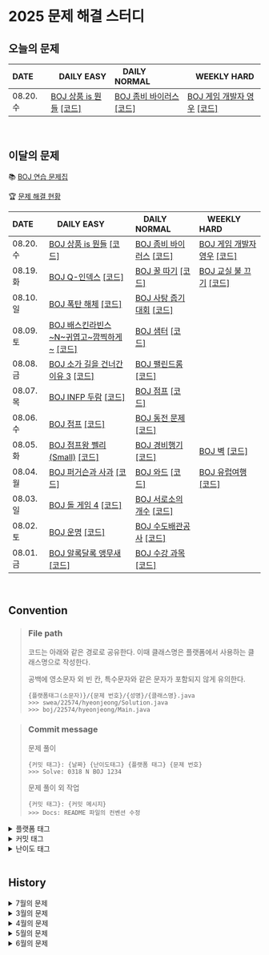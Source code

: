 <!--
|  |  |  |  |

[BOJ ](https://www.acmicpc.net/problem/) [[코드]](https://github.com/Problem-solve-study/code-store/tree/main/boj/)

| 07..  |  |  |  |
-->

# 2025 문제 해결 스터디

## 오늘의 문제

| DATE      | <img src="https://d2gd6pc034wcta.cloudfront.net/tier/6-a.svg" width="12px" /> DAILY EASY | <img src="https://d2gd6pc034wcta.cloudfront.net/tier/11-a.svg" width="12px" /> DAILY NORMAL | <img src="https://d2gd6pc034wcta.cloudfront.net/tier/16-a.svg" width="12px" /> WEEKLY HARD |
| :-------- | :---------------------------------------------------------------------------------------------------------------------------------------------- | :----------------------------------------------------------------------------------------------------------------------------------------- | :--------------------------------------------------------------------------------------------------------------------------------------------------- |
| 08.20. 수 | [BOJ 상품 is 뭔들](https://www.acmicpc.net/problem/12779) [[코드]](https://github.com/Problem-solve-study/code-store/tree/main/boj/12779) | [BOJ 좀비 바이러스](https://www.acmicpc.net/problem/24513) [[코드]](https://github.com/Problem-solve-study/code-store/tree/main/boj/24513) | [BOJ 게임 개발자 영우](https://www.acmicpc.net/problem/20211) [[코드]](https://github.com/Problem-solve-study/code-store/tree/main/boj/20211) |

<br>

## 이달의 문제

📚 [BOJ 연습 문제집](https://www.acmicpc.net/group/practice/22838)

🏆 [문제 해결 현황](https://github.com/Problem-solve-study)

| DATE      | <img src="https://d2gd6pc034wcta.cloudfront.net/tier/6-a.svg" width="12px" /> DAILY EASY | <img src="https://d2gd6pc034wcta.cloudfront.net/tier/11-a.svg" width="12px" /> DAILY NORMAL | <img src="https://d2gd6pc034wcta.cloudfront.net/tier/16-a.svg" width="12px" /> WEEKLY HARD |
| :-------- | :------------------------------------------------------------------------------------------------------------------------------------------------ | :------------------------------------------------------------------------------------------------------------------------------------------------- | :--------------------------------------------------------------------------------------------------------------------------------------------------- |
| 08.20. 수 | [BOJ 상품 is 뭔들](https://www.acmicpc.net/problem/12779) [[코드]](https://github.com/Problem-solve-study/code-store/tree/main/boj/12779) | [BOJ 좀비 바이러스](https://www.acmicpc.net/problem/24513) [[코드]](https://github.com/Problem-solve-study/code-store/tree/main/boj/24513) | [BOJ 게임 개발자 영우](https://www.acmicpc.net/problem/20211) [[코드]](https://github.com/Problem-solve-study/code-store/tree/main/boj/20211) |
| 08.19. 화 | [BOJ Q-인덱스](https://www.acmicpc.net/problem/13333) [[코드]](https://github.com/Problem-solve-study/code-store/tree/main/boj/13333) | [BOJ 꿀 따기](https://www.acmicpc.net/problem/21758) [[코드]](https://github.com/Problem-solve-study/code-store/tree/main/boj/21758) | [BOJ 교실 불 끄기](https://www.acmicpc.net/problem/28241) [[코드]](https://github.com/Problem-solve-study/code-store/tree/main/boj/28241) |
| 08.10. 일 | [BOJ 폭탄 해체](https://www.acmicpc.net/problem/9242) [[코드]](https://github.com/Problem-solve-study/code-store/tree/main/boj/9242) | [BOJ 사탕 줍기 대회](https://www.acmicpc.net/problem/5721) [[코드]](https://github.com/Problem-solve-study/code-store/tree/main/boj/5721) |  |
| 08.09. 토 | [BOJ 배스킨라빈스~N~귀엽고~깜찍하게~](https://www.acmicpc.net/problem/25179) [[코드]](https://github.com/Problem-solve-study/code-store/tree/main/boj/25179) | [BOJ 샘터](https://www.acmicpc.net/problem/18513) [[코드]](https://github.com/Problem-solve-study/code-store/tree/main/boj/18513) |  |
| 08.08. 금 | [BOJ 소가 길을 건너간 이유 3](https://www.acmicpc.net/problem/14469) [[코드]](https://github.com/Problem-solve-study/code-store/tree/main/boj/14469) | [BOJ 팰린드롬](https://www.acmicpc.net/problem/2079) [[코드]](https://github.com/Problem-solve-study/code-store/tree/main/boj/2079) |  |
| 08.07. 목 | [BOJ INFP 두람](https://www.acmicpc.net/problem/25186) [[코드]](https://github.com/Problem-solve-study/code-store/tree/main/boj/25186) | [BOJ 점프](https://www.acmicpc.net/problem/2253) [[코드]](https://github.com/Problem-solve-study/code-store/tree/main/boj/2253) | |
| 08.06. 수 | [BOJ 점프](https://www.acmicpc.net/problem/20301) [[코드]](https://github.com/Problem-solve-study/code-store/tree/main/boj/20301) | [BOJ 동전 문제](https://www.acmicpc.net/problem/1398) [[코드]](https://github.com/Problem-solve-study/code-store/tree/main/boj/1398) |  |
| 08.05. 화 | [BOJ 점프왕 쩰리 (Small)](https://www.acmicpc.net/problem/16173) [[코드]](https://github.com/Problem-solve-study/code-store/tree/main/boj/16173) | [BOJ 경비행기](https://www.acmicpc.net/problem/2585) [[코드]](https://github.com/Problem-solve-study/code-store/tree/main/boj/2585) | [BOJ 벽](https://www.acmicpc.net/problem/10070) [[코드]](https://github.com/Problem-solve-study/code-store/tree/main/boj/10070) |
| 08.04. 월 | [BOJ 퍼거슨과 사과](https://www.acmicpc.net/problem/2942) [[코드]](https://github.com/Problem-solve-study/code-store/tree/main/boj/2942) | [BOJ 와드](https://www.acmicpc.net/problem/23747) [[코드]](https://github.com/Problem-solve-study/code-store/tree/main/boj/23747) | [BOJ 유럽여행](https://www.acmicpc.net/problem/1185) [[코드]](https://github.com/Problem-solve-study/code-store/tree/main/boj/1185) |
| 08.03. 일 | [BOJ 돌 게임 4](https://www.acmicpc.net/problem/9658) [[코드]](https://github.com/Problem-solve-study/code-store/tree/main/boj/9658) | [BOJ 서로소의 개수](https://www.acmicpc.net/problem/1750) [[코드]](https://github.com/Problem-solve-study/code-store/tree/main/boj/1750) | |
| 08.02. 토 | [BOJ 운명](https://www.acmicpc.net/problem/28282) [[코드]](https://github.com/Problem-solve-study/code-store/tree/main/boj/28282) | [BOJ 수도배관공사](https://www.acmicpc.net/problem/2073) [[코드]](https://github.com/Problem-solve-study/code-store/tree/main/boj/2073) | |
| 08.01. 금 | [BOJ 알록달록 앵무새](https://www.acmicpc.net/problem/28445) [[코드]](https://github.com/Problem-solve-study/code-store/tree/main/boj/28445) | [BOJ 수강 과목](https://www.acmicpc.net/problem/17845) [[코드]](https://github.com/Problem-solve-study/code-store/tree/main/boj/17845) |  |

<br>

## Convention

> ### File path
>
> 코드는 아래와 같은 경로로 공유한다. 이때 클래스명은 플랫폼에서 사용하는 클래스명으로 작성한다.
>
> 공백에 영소문자 외 빈 칸, 특수문자와 같은 문자가 포함되지 않게 유의한다.
>
> ```
> {플랫폼태그(소문자)}/{문제 번호}/{성명}/{클래스명}.java
> >>> swea/22574/hyeonjeong/Solution.java
> >>> boj/22574/hyeonjeong/Main.java
> ```

> ### Commit message
>
> 문제 풀이
>
> ```
> {커밋 태그}: {날짜} {난이도태그} {플랫폼 태그} {문제 번호}
> >>> Solve: 0318 N BOJ 1234
> ```
>
> 문제 풀이 외 작업
>
> ```
> {커밋 태그}: {커밋 메시지}
> >>> Docs: README 파일의 컨벤션 수정
> ```

<details>
<summary>플랫폼 태그</summary>
<br>
  
| 플랫폼            | 태그 |
| :---------------- | :--- |
| 백준              | BOJ  |
| 프로그래머스      | PGS  |
| SW Expert Academy | SWEA |
</details>
<details>
<summary>커밋 태그</summary>
<br>

| 태그     | 설명                                      |
| :------- | :---------------------------------------- |
| Solve    | 문제 해결                                 |
| Try      | 문제 풀이 시도 (문제 해결 실패 사유 작성) |
| Refactor | 문제 해결 후 최적화, 코드 개선 등         |
| Rename   | 파일명, 폴더명 수정 혹은 폴더 이동        |
| Comment  | 코드 변경이 없는 주석 추가, 오타 수정 등  |
| Docs     | README와 같은 문서 수정                   |

</details>

<details>
<summary>난이도 태그</summary>
<br>

| 태그     | 설명                                      |
| :------- | :---------------------------------------- |
| E | Daily easy |
| N | Daily normal |
| H | weekly hard |

</details>

<br>

## History

<details>
  <summary>7월의 문제</summary>
  
  | DATE      | <img src="https://d2gd6pc034wcta.cloudfront.net/tier/6-a.svg" width="12px" /> DAILY EASY | <img src="https://d2gd6pc034wcta.cloudfront.net/tier/11-a.svg" width="12px" /> DAILY NORMAL | <img src="https://d2gd6pc034wcta.cloudfront.net/tier/16-a.svg" width="12px" /> WEEKLY HARD |
| :-------- | :------------------------------------------------------------------------------------------------------------------------------------------------ | :------------------------------------------------------------------------------------------------------------------------------------------------- | :--------------------------------------------------------------------------------------------------------------------------------------------------- |
| 07.31. 목 | [BOJ 앉았다](https://www.acmicpc.net/problem/14717) [[코드]](https://github.com/Problem-solve-study/code-store/tree/main/boj/14717) | [BOJ 서로 다른 자연수의 합](Https://www.acmicpc.net/problem/9764) [[코드]](https://github.com/Problem-solve-study/code-store/tree/main/boj/9764) |
| 07.30. 수 | [BOJ 장기자랑](https://www.acmicpc.net/problem/27277) [[코드]](https://github.com/Problem-solve-study/code-store/tree/main/boj/27277) | [BOJ 행렬만들기](Https://www.acmicpc.net/problem/1960) [[코드]](https://github.com/Problem-solve-study/code-store/tree/main/boj/1960) | |
| 07.29. 화 | [BOJ 나무 자르기](https://www.acmicpc.net/problem/14247) [[코드]](https://github.com/Problem-solve-study/code-store/tree/main/boj/14247) | [BOJ 늑대 사냥꾼](Https://www.acmicpc.net/problem/2917) [[코드]](https://github.com/Problem-solve-study/code-store/tree/main/boj/2917) | [BOJ 크로스와 크로스](https://www.acmicpc.net/problem/3596) [[코드]](https://github.com/Problem-solve-study/code-store/tree/main/boj/3596) |
| 07.28. 월 | [BOJ 자릿수](https://www.acmicpc.net/problem/28293) [[코드]](https://github.com/Problem-solve-study/code-store/tree/main/boj/28293) | [BOJ XCorr](Https://www.acmicpc.net/problem/15976) [[코드]](https://github.com/Problem-solve-study/code-store/tree/main/boj/15976) | [BOJ 열혈강호 6](https://www.acmicpc.net/problem/11409) [[코드]](https://github.com/Problem-solve-study/code-store/tree/main/boj/11409) |
| 07.27. 일 | [BOJ 무한 문자열](https://www.acmicpc.net/problem/12871) [[코드]](https://github.com/Problem-solve-study/code-store/tree/main/boj/12871) | [BOJ 직각다각형](Https://www.acmicpc.net/problem/17611) [[코드]](https://github.com/Problem-solve-study/code-store/tree/main/boj/17611) |  |
| 07.26. 토 | [BOJ 계산 로봇](https://www.acmicpc.net/problem/22342) [[코드]](https://github.com/Problem-solve-study/code-store/tree/main/boj/22342) | [BOJ 현수막 걸기](Https://www.acmicpc.net/problem/30459) [[코드]](https://github.com/Problem-solve-study/code-store/tree/main/boj/30459) |  |
| 07.25. 금 | [BOJ 소수의 자격](https://www.acmicpc.net/problem/6219) [[코드]](https://github.com/Problem-solve-study/code-store/tree/main/boj/6219) | [BOJ 강의실 2](Https://www.acmicpc.net/problem/1379) [[코드]](https://github.com/Problem-solve-study/code-store/tree/main/boj/1379) |  |
| 07.24. 목 | [BOJ 해커톤](https://www.acmicpc.net/problem/16200) [[코드]](https://github.com/Problem-solve-study/code-store/tree/main/boj/16200) | [BOJ 악덕 영주 혜유](Https://www.acmicpc.net/problem/20010) [[코드]](https://github.com/Problem-solve-study/code-store/tree/main/boj/20010) | |
| 07.23. 수 | [BOJ 가장 큰 감소 부분 수열](https://www.acmicpc.net/problem/17216) [[코드]](https://github.com/Problem-solve-study/code-store/tree/main/boj/17216) | [BOJ 균형](Https://www.acmicpc.net/problem/22968) [[코드]](https://github.com/Problem-solve-study/code-store/tree/main/boj/22968) |  |
| 07.22. 화 | [BOJ 자원 캐기](https://www.acmicpc.net/problem/14430) [[코드]](https://github.com/Problem-solve-study/code-store/tree/main/boj/14430) | [BOJ 플레이리스트](Https://www.acmicpc.net/problem/12872) [[코드]](https://github.com/Problem-solve-study/code-store/tree/main/boj/12872) | [BOJ 컨닝 2](https://www.acmicpc.net/problem/11014) [[코드]](https://github.com/Problem-solve-study/code-store/tree/main/boj/11014) |
| 07.21. 월 | [BOJ 짐 챙기는 숌](Https://www.acmicpc.net/problem/1817) [[코드]](https://github.com/Problem-solve-study/code-store/tree/main/boj/1817) | [BOJ 단어 만들기](https://www.acmicpc.net/problem/1148) [[코드]](https://github.com/Problem-solve-study/code-store/tree/main/boj/1148) | [BOJ 제독](https://www.acmicpc.net/problem/3640) [[코드]](https://github.com/Problem-solve-study/code-store/tree/main/boj/3640) |
| 07.18. 금 | [BOJ 짐 챙기는 숌](Https://www.acmicpc.net/problem/12873) [[코드]](https://github.com/Problem-solve-study/code-store/tree/main/boj/12873) | [BOJ 텔레포트 3](https://www.acmicpc.net/problem/12908) [[코드]](https://github.com/Problem-solve-study/code-store/tree/main/boj/12908) | |
| 07.17. 목 | [BOJ 슈퍼 소수](Https://www.acmicpc.net/problem/31216) [[코드]](https://github.com/Problem-solve-study/code-store/tree/main/boj/31216) | [BOJ 전기 요금](https://www.acmicpc.net/problem/5710) [[코드]](https://github.com/Problem-solve-study/code-store/tree/main/boj/5710) |  |
| 07.16. 수 | [BOJ 방탈출](Https://www.acmicpc.net/problem/15729) [[코드]](https://github.com/Problem-solve-study/code-store/tree/main/boj/15729) | [BOJ 작업](https://www.acmicpc.net/problem/2056) [[코드]](https://github.com/Problem-solve-study/code-store/tree/main/boj/2056) | [BOJ 자물쇠](https://www.acmicpc.net/problem/1514) [[코드]](https://github.com/Problem-solve-study/code-store/tree/main/boj/1514) |
| 07.15. 화 | [BOJ 식당 메뉴](Https://www.acmicpc.net/problem/26043) [[코드]](https://github.com/Problem-solve-study/code-store/tree/main/boj/26043) | [BOJ 방탈출](https://www.acmicpc.net/problem/23743) [[코드]](https://github.com/Problem-solve-study/code-store/tree/main/boj/23743) | |
| 07.14. 월 | [BOJ Three Dots](https://www.acmicpc.net/problem/13423) [[코드]](https://github.com/Problem-solve-study/code-store/tree/main/boj/13423) | [BOJ 운동](https://www.acmicpc.net/problem/1956) [[코드]](https://github.com/Problem-solve-study/code-store/tree/main/boj/1956) | [BOJ 구간 합 최대? 2](https://www.acmicpc.net/problem/15561) [[코드]](https://github.com/Problem-solve-study/code-store/tree/main/boj/15561) |
| 07.13. 일 | [BOJ 리그 오브 레전설 (Small)](https://www.acmicpc.net/problem/17271) [[코드]](https://github.com/Problem-solve-study/code-store/tree/main/boj/17271) | [BOJ 두 단계 최단 경로 1](https://www.acmicpc.net/problem/23793) [[코드]](https://github.com/Problem-solve-study/code-store/tree/main/boj/23793) |  |
| 07.12. 토 | [BOJ 키보드 이벤트](https://www.acmicpc.net/problem/17254) [[코드]](https://github.com/Problem-solve-study/code-store/tree/main/boj/17254) | [BOJ 트리](https://www.acmicpc.net/problem/4256) [[코드]](https://github.com/Problem-solve-study/code-store/tree/main/boj/4256) |  |
| 07.11. 금 | [BOJ 텔레포트 정거장](https://www.acmicpc.net/problem/18232) [[코드]](https://github.com/Problem-solve-study/code-store/tree/main/boj/18232) | [BOJ 경로 찾기](https://www.acmicpc.net/problem/2479) [[코드]](https://github.com/Problem-solve-study/code-store/tree/main/boj/2479) | |
| 07.10. 목 | [BOJ queuestack](https://www.acmicpc.net/problem/24511) [[코드]](https://github.com/Problem-solve-study/code-store/tree/main/boj/24511) | [BOJ 이진수 찾기](https://www.acmicpc.net/problem/2248) [[코드]](https://github.com/Problem-solve-study/code-store/tree/main/boj/2248) | |
| 07.09. 수 | [BOJ 초콜릿 식사](https://www.acmicpc.net/problem/2885) [[코드]](https://github.com/Problem-solve-study/code-store/tree/main/boj/2885) | [BOJ 유닛 이동시키기](https://www.acmicpc.net/problem/2194) [[코드]](https://github.com/Problem-solve-study/code-store/tree/main/boj/2194) | [BOJ 등불 날리기](https://www.acmicpc.net/problem/30467) [[코드]](https://github.com/Problem-solve-study/code-store/tree/main/boj/30467) |
| 07.08. 화 | [BOJ 금메달, 은메달, 동메달은 누가?](https://www.acmicpc.net/problem/3230) [[코드]](https://github.com/Problem-solve-study/code-store/tree/main/boj/3230) | [BOJ 하늘에서 별똥별이 빗발친다](https://www.acmicpc.net/problem/14658) [[코드]](https://github.com/Problem-solve-study/code-store/tree/main/boj/14658) | |
| 07.07. 월 | [BOJ 징검다리 건너기 (small)](https://www.acmicpc.net/problem/22869) [[코드]](https://github.com/Problem-solve-study/code-store/tree/main/boj/22869) | [BOJ 가희와 탑](https://www.acmicpc.net/problem/24337) [[코드]](https://github.com/Problem-solve-study/code-store/tree/main/boj/24337) | [BOJ 네트워크 연결](https://www.acmicpc.net/problem/3780) [[코드]](https://github.com/Problem-solve-study/code-store/tree/main/boj/3780) |
| 07.06. 일 | [BOJ 김인천씨의 식료품가게 (Small)](https://www.acmicpc.net/problem/12033) [[코드]](https://github.com/Problem-solve-study/code-store/tree/main/boj/12033) | [BOJ 팰린드롬 공장](https://www.acmicpc.net/problem/1053) [[코드]](https://github.com/Problem-solve-study/code-store/tree/main/boj/1053) |  |
| 07.05. 토 | [BOJ 종이 접기](https://www.acmicpc.net/problem/1802) [[코드]](https://github.com/Problem-solve-study/code-store/tree/main/boj/1802) | [BOJ 동전 뒤집기](https://www.acmicpc.net/problem/1285) [[코드]](https://github.com/Problem-solve-study/code-store/tree/main/boj/1285) |  |
| 07.04. 금 | [BOJ 아이들과 선물 상자](https://www.acmicpc.net/problem/23757) [[코드]](https://github.com/Problem-solve-study/code-store/tree/main/boj/23757) | [BOJ 뒤집기](https://www.acmicpc.net/problem/15999) [[코드]](https://github.com/Problem-solve-study/code-store/tree/main/boj/15999) | |
| 07.03. 목 | [BOJ 평행선](https://www.acmicpc.net/problem/2358) [[코드]](https://github.com/Problem-solve-study/code-store/tree/main/boj/2358) | [BOJ 소가 길을 건너간 이유 4](https://www.acmicpc.net/problem/14464) [[코드]](https://github.com/Problem-solve-study/code-store/tree/main/boj/14464) | |
| 07.02. 수 | [BOJ 시계](https://www.acmicpc.net/problem/2082) [[코드]](https://github.com/Problem-solve-study/code-store/tree/main/boj/2082) | [BOJ 최대 유량](https://www.acmicpc.net/problem/6086) [[코드]](https://github.com/Problem-solve-study/code-store/tree/main/boj/6086) | |
| 07.01. 화 | [BOJ 귀찮아 (SIB)](https://www.acmicpc.net/problem/14929) [[코드]](https://github.com/Problem-solve-study/code-store/tree/main/boj/14929) | [BOJ 동작 그만. 밑장 빼기냐?](https://www.acmicpc.net/problem/20159) [[코드]](https://github.com/Problem-solve-study/code-store/tree/main/boj/20159) | [BOJ 트리의 외심](https://www.acmicpc.net/problem/17399) [[코드]](https://github.com/Problem-solve-study/code-store/tree/main/boj/17399) |
</details>

<details>
  <summary> 3월의 문제</summary>
  
| DATE      | <img src="https://d2gd6pc034wcta.cloudfront.net/tier/6-a.svg" width="12px" /> DAILY EASY | <img src="https://d2gd6pc034wcta.cloudfront.net/tier/11-a.svg" width="12px" /> DAILY NORMAL | <img src="https://d2gd6pc034wcta.cloudfront.net/tier/16-a.svg" width="12px" /> WEEKLY HARD |
| :-------- | :------------------------------------------------------------------------------------------------------------------------------------------------ | :------------------------------------------------------------------------------------------------------------------------------------------------- | :--------------------------------------------------------------------------------------------------------------------------------------------------- |
| 03.01. 토 | | [BOJ 2157 여행](https://www.acmicpc.net/problem/2157) [[코드]](https://github.com/Problem-solve-study/code-store/tree/main/boj/2157)               | |
| 03.02. 일 | | [BOJ 2487 섞기 수열](https://www.acmicpc.net/problem/2487) [[코드]](https://github.com/Problem-solve-study/code-store/tree/main/boj/2487)          | |
| 03.03. 월 | [BOJ 1904 01타일](https://www.acmicpc.net/problem/1904) [[코드]](https://github.com/Problem-solve-study/code-store/tree/main/boj/1904)            | [BOJ 17616 등수 찾기](https://www.acmicpc.net/problem/17616) [[코드]](https://github.com/Problem-solve-study/code-store/tree/main/boj/17616)       | [BOJ 1214 쿨한 물건 구매](https://www.acmicpc.net/problem/1214) [[코드]](https://github.com/Problem-solve-study/code-store/tree/main/boj/1214)       |
| 03.04. 화 | [BOJ 2630 색종이 만들기](https://www.acmicpc.net/problem/2630) [[코드]](https://github.com/Problem-solve-study/code-store/tree/main/boj/2630)     | [BOJ 16235 나무 재테크](https://www.acmicpc.net/problem/16235) [[코드]](https://github.com/Problem-solve-study/code-store/tree/main/boj/16235)     | |
| 03.05. 수 | [BOJ 2579 계단 오르기](https://www.acmicpc.net/problem/2579) [[코드]](https://github.com/Problem-solve-study/code-store/tree/main/boj/2579)       | [BOJ 9470 Strahler 순서](https://www.acmicpc.net/problem/9470) [[코드]](https://github.com/Problem-solve-study/code-store/tree/main/boj/9470)      | |
| 03.06. 목 | [BOJ 1699 제곱수의 합](https://www.acmicpc.net/problem/1699) [[코드]](https://github.com/Problem-solve-study/code-store/tree/main/boj/1699)       | [BOJ 10714 케이크 자르기](https://www.acmicpc.net/problem/10714) [[코드]](https://github.com/Problem-solve-study/code-store/tree/main/boj/10714)   | |
| 03.07. 금 | [BOJ 11048 이동하기](https://www.acmicpc.net/problem/11048) [[코드]](https://github.com/Problem-solve-study/code-store/tree/main/boj/11048)       | [BOJ 9370 미확인 도착지](https://www.acmicpc.net/problem/9370) [[코드]](https://github.com/Problem-solve-study/code-store/tree/main/boj/9370)      | |
| 03.08. 토 | [BOJ 10819 차이를 최대로 ](https://www.acmicpc.net/problem/10819) [[코드]](https://github.com/Problem-solve-study/code-store/tree/main/boj/10819) | [BOJ 25391 특별상](https://www.acmicpc.net/problem/25391) [[코드]](https://github.com/Problem-solve-study/code-store/tree/main/boj/25391)          | |
| 03.09. 일 | [BOJ 접두사](https://www.acmicpc.net/problem/1141) [[코드]](https://github.com/Problem-solve-study/code-store/tree/main/boj/1141)                 | [BOJ 15558 점프 게임](https://www.acmicpc.net/problem/15558) [[코드]](https://github.com/Problem-solve-study/code-store/tree/main/boj/15558)       | |
| 03.10. 월 | [BOJ 2002 추월](https://www.acmicpc.net/problem/2002) [[코드]](https://github.com/Problem-solve-study/code-store/tree/main/boj/2002)              | [BOJ 2195 문자열 복사](https://www.acmicpc.net/problem/2195) [[코드]](https://github.com/Problem-solve-study/code-store/tree/main/boj/2195)        | [BOJ 2647 검은점과 하얀점 연결](https://www.acmicpc.net/problem/2647) [[코드]](https://github.com/Problem-solve-study/code-store/tree/main/boj/2647) |
| 03.11. 화 | [BOJ 14620 꽃길](https://www.acmicpc.net/problem/14620) [[코드]](https://github.com/Problem-solve-study/code-store/tree/main/boj/14620)           | [BOJ 25635 자유 이용권](https://www.acmicpc.net/problem/25635) [[코드]](https://github.com/Problem-solve-study/code-store/tree/main/boj/25635)     | |
| 03.12. 수 | [BOJ 1535 안녕](https://www.acmicpc.net/problem/1535) [[코드]](https://github.com/Problem-solve-study/code-store/tree/main/boj/1535)              | [BOJ 10840 구간 성분](https://www.acmicpc.net/problem/10840) [[코드]](https://github.com/Problem-solve-study/code-store/tree/main/boj/10840)       | |
| 03.13. 목 | [BOJ 1182 부분수열의 합](https://www.acmicpc.net/problem/1182) [[코드]](https://github.com/Problem-solve-study/code-store/tree/main/boj/1182)     | [BOJ 16964 DFS 스페셜 저지](https://www.acmicpc.net/problem/16964) [[코드]](https://github.com/Problem-solve-study/code-store/tree/main/boj/16964) | |
| 03.14. 금 | [BOJ 12852 1로 만들기 2](https://www.acmicpc.net/problem/12852) [[코드]](https://github.com/Problem-solve-study/code-store/tree/main/boj/12852)   | [BOJ 17089 세 친구](https://www.acmicpc.net/problem/17089) [[코드]](https://github.com/Problem-solve-study/code-store/tree/main/boj/17089)         | |
| 03.15. 토 | [BOJ 14501 퇴사](https://www.acmicpc.net/problem/14501) [[코드]](https://github.com/Problem-solve-study/code-store/tree/main/boj/14501) | [BOJ 1722 순열의 순서](https://www.acmicpc.net/problem/1722) [[코드]](https://github.com/Problem-solve-study/code-store/tree/main/boj/1722) ||
| 03.16. 일 | [BOJ 2839 설탕 배달](https://www.acmicpc.net/problem/2839) [[코드]](https://github.com/Problem-solve-study/code-store/tree/main/boj/2839) | [BOJ 21944 문제 추천 시스템 Version 2](https://www.acmicpc.net/problem/21944) [[코드]](https://github.com/Problem-solve-study/code-store/tree/main/boj/21944) | |
| 03.17. 월 | [BOJ 5567 결혼식](https://www.acmicpc.net/problem/5567) [[코드]](https://github.com/Problem-solve-study/code-store/tree/main/boj/5567) | [BOJ 13140 Hello world!](https://www.acmicpc.net/problem/13140) [[코드]](https://github.com/Problem-solve-study/code-store/tree/main/boj/13140) | [BOJ 17420 깊콘이 넘쳐흘러](https://www.acmicpc.net/problem/17420) [[코드]](https://github.com/Problem-solve-study/code-store/tree/main/boj/17420) |
| 03.18. 화 | [BOJ 3474 교수가 된 현우](https://www.acmicpc.net/problem/3474) [[코드]](https://github.com/Problem-solve-study/code-store/tree/main/boj/3474) | [BOJ 1933 스카이라인](https://www.acmicpc.net/problem/1933) [[코드]](https://github.com/Problem-solve-study/code-store/tree/main/boj/1933) | |
| 03.19. 수 | [BOJ 5525 IOIOI](https://www.acmicpc.net/problem/5525) [[코드]](https://github.com/Problem-solve-study/code-store/tree/main/boj/5525) | [BOJ 1891 사분면](https://www.acmicpc.net/problem/1891) [[코드]](https://github.com/Problem-solve-study/code-store/tree/main/boj/1891) | |
| 03.20. 목 | [BOJ 5397 키로거](https://www.acmicpc.net/problem/5397) [[코드]](https://github.com/Problem-solve-study/code-store/tree/main/boj/5397) | [BOJ 10597 순열장난](https://www.acmicpc.net/problem/10597) [[코드]](https://github.com/Problem-solve-study/code-store/tree/main/boj/10597) | |
| 03.21. 금 | [BOJ 1874 스택 수열](https://www.acmicpc.net/problem/1874) [[코드]](https://github.com/Problem-solve-study/code-store/tree/main/boj/1874) | [BOJ 2305 자리 배치](https://www.acmicpc.net/problem/2305) [[코드]](https://github.com/Problem-solve-study/code-store/tree/main/boj/2305) | |
| 03.22. 토 | | [BOJ 14462 소가 길을 건너간 이유 8](https://www.acmicpc.net/problem/14462) [[코드]](https://github.com/Problem-solve-study/code-store/tree/main/boj/14462) | |
| 03.23. 일 |  | [BOJ 11909 배열 탈출](https://www.acmicpc.net/problem/11909) [[코드]](https://github.com/Problem-solve-study/code-store/tree/main/boj/11909) | |
| 03.24. 월 | [BOJ 1213 팰린드롬 만들기](https://www.acmicpc.net/problem/1213) [[코드]](https://github.com/Problem-solve-study/code-store/tree/main/boj/1213) | [BOJ 9205 맥주 마시면서 걸어가기](https://www.acmicpc.net/problem/9205) [[코드]](https://github.com/Problem-solve-study/code-store/tree/main/boj/9205) | [BOJ 25402 트리와 쿼리](https://www.acmicpc.net/problem/25402) [[코드]](https://github.com/Problem-solve-study/code-store/tree/main/boj/25402) |
| 03.25. 화 |[BOJ 21275 폰 호석만](https://www.acmicpc.net/problem/21275) [[코드]](https://github.com/Problem-solve-study/code-store/tree/main/boj/21275) | [BOJ 3425 고스택](https://www.acmicpc.net/problem/3425) [[코드]](https://github.com/Problem-solve-study/code-store/tree/main/boj/3425)| |
| 03.26. 수 | [BOJ 30892 상어 키우기](https://www.acmicpc.net/problem/30892) [[코드]](https://github.com/Problem-solve-study/code-store/tree/main/boj/30892) | [BOJ 1726 로봇](https://www.acmicpc.net/problem/1726) [[코드]](https://github.com/Problem-solve-study/code-store/tree/main/boj/1726)| |
| 03.27. 목 | [BOJ 3613 Java vs C++ ](https://www.acmicpc.net/problem/3613) [[코드]](https://github.com/Problem-solve-study/code-store/tree/main/boj/3613) | [BOJ 23048 자연수 색칠하기](https://www.acmicpc.net/problem/23048) [[코드]](https://github.com/Problem-solve-study/code-store/tree/main/boj/23048) | |
| 03.28. 금 | [BOJ 1495 기타리스트](https://www.acmicpc.net/problem/1495) [[코드]](https://github.com/Problem-solve-study/code-store/tree/main/boj/1495) | [BOJ 21773 가희와 프로세스 1](https://www.acmicpc.net/problem/21773) [[코드]](https://github.com/Problem-solve-study/code-store/tree/main/boj/21773)| |
| 03.29. 토 | [BOJ 9375 패션왕 신해빈](https://www.acmicpc.net/problem/9375) [[코드]](https://github.com/Problem-solve-study/code-store/tree/main/boj/9375) | [BOJ 19940 피자 오븐](https://www.acmicpc.net/problem/19940) [[코드]](https://github.com/Problem-solve-study/code-store/tree/main/boj/19940) | |
| 03.30. 일 | [BOJ 2910 빈도 정렬](https://www.acmicpc.net/problem/2910) [[코드]](https://github.com/Problem-solve-study/code-store/tree/main/boj/2910) | [BOJ 6087 레이저 통신](https://www.acmicpc.net/problem/6087) [[코드]](https://github.com/Problem-solve-study/code-store/tree/main/boj/6087) | |
| 03.31. 월 | [BOJ 4949 균형잡힌 세상](https://www.acmicpc.net/problem/4949) [[코드]](https://github.com/Problem-solve-study/code-store/tree/main/boj/4949) | [BOJ 2026 소풍](https://www.acmicpc.net/problem/2026) [[코드]](https://github.com/Problem-solve-study/code-store/tree/main/boj/2026) | [BOJ 10803 정사각형 만들기](https://www.acmicpc.net/problem/10803) [[코드]](https://github.com/Problem-solve-study/code-store/tree/main/boj/10803) |
  
</details>

<details>
  <summary> 4월의 문제</summary>

| DATE      | <img src="https://d2gd6pc034wcta.cloudfront.net/tier/6-a.svg" width="12px" /> DAILY EASY | <img src="https://d2gd6pc034wcta.cloudfront.net/tier/11-a.svg" width="12px" /> DAILY NORMAL | <img src="https://d2gd6pc034wcta.cloudfront.net/tier/16-a.svg" width="12px" /> WEEKLY HARD |
| :-------- | :------------------------------------------------------------------------------------------------------------------------------------------------ | :------------------------------------------------------------------------------------------------------------------------------------------------- | :--------------------------------------------------------------------------------------------------------------------------------------------------- |
| 04.01. 화 | [BOJ 1303 전쟁 - 전투](https://www.acmicpc.net/problem/1303) [[코드]](https://github.com/Problem-solve-study/code-store/tree/main/boj/1303) | [BOJ 16565 N포커](https://www.acmicpc.net/problem/16565) [[코드]](https://github.com/Problem-solve-study/code-store/tree/main/boj/16565) | [BOJ 10803 정사각형 만들기](https://www.acmicpc.net/problem/10803) [[코드]](https://github.com/Problem-solve-study/code-store/tree/main/boj/10803) |
| 04.02. 수 |[BOJ 7568 덩치](https://www.acmicpc.net/problem/7568) [[코드]](https://github.com/Problem-solve-study/code-store/tree/main/boj/7568) | [BOJ 2099 The game of death](https://www.acmicpc.net/problem/2099) [[코드]](https://github.com/Problem-solve-study/code-store/tree/main/boj/2099) | |
| 04.03. 목 | [BOJ 2290 LCD Test](https://www.acmicpc.net/problem/2290) [[코드]](https://github.com/Problem-solve-study/code-store/tree/main/boj/2290) | [BOJ 14395 4연산](https://www.acmicpc.net/problem/14395) [[코드]](https://github.com/Problem-solve-study/code-store/tree/main/boj/14395) | |
| 04.04. 금 |[BOJ 1764 듣보잡](https://www.acmicpc.net/problem/1764) [[코드]](https://github.com/Problem-solve-study/code-store/tree/main/boj/1764) | [BOJ 2572 보드게임](https://www.acmicpc.net/problem/2572) [[코드]](https://github.com/Problem-solve-study/code-store/tree/main/boj/2572) | |
| 04.05. 토 | [BOJ 23304 아카라카](https://www.acmicpc.net/problem/23304) [[코드]](https://github.com/Problem-solve-study/code-store/tree/main/boj/23304)| [BOJ 7894 큰 수](https://www.acmicpc.net/problem/7894) [[코드]](https://github.com/Problem-solve-study/code-store/tree/main/boj/7894) | |
| 04.06. 일 | [BOJ 17503 맥주 축제](https://www.acmicpc.net/problem/17503) [[코드]](https://github.com/Problem-solve-study/code-store/tree/main/boj/17503) | [BOJ 17265 나의 인생에는 수학과 함께](https://www.acmicpc.net/problem/17265) [[코드]](https://github.com/Problem-solve-study/code-store/tree/main/boj/17265) | |
| 04.07. 월 | [BOJ 2302 극장 좌석](https://www.acmicpc.net/problem/2302) [[코드]](https://github.com/Problem-solve-study/code-store/tree/main/boj/2302) | [BOJ 2450 모양 정돈](https://www.acmicpc.net/problem/2450) [[코드]](https://github.com/Problem-solve-study/code-store/tree/main/boj/2450) | [BOJ 17408 수열과 쿼리 24](https://www.acmicpc.net/problem/17408) [[코드]](https://github.com/Problem-solve-study/code-store/tree/main/boj/17408) |
| 04.08. 화 | [BOJ 1629 곱셈](https://www.acmicpc.net/problem/1629) [[코드]](https://github.com/Problem-solve-study/code-store/tree/main/boj/1629) | [BOJ 19542 전단지 돌리기](https://www.acmicpc.net/problem/19542) [[코드]](https://github.com/Problem-solve-study/code-store/tree/main/boj/19542)| |
| 04.09. 수 | [BOJ 1389 케빈 베이컨의 6단계 법칙](https://www.acmicpc.net/problem/1389) [[코드]](https://github.com/Problem-solve-study/code-store/tree/main/boj/1389) | [BOJ 21922 학부 연구생 민상](https://www.acmicpc.net/problem/21922) [[코드]](https://github.com/Problem-solve-study/code-store/tree/main/boj/21922) | |
| 04.10. 목 | [BOJ 9465 스티커](https://www.acmicpc.net/problem/9465) [[코드]](https://github.com/Problem-solve-study/code-store/tree/main/boj/9465) | [BOJ 10836 여왕벌](https://www.acmicpc.net/problem/10836) [[코드]](https://github.com/Problem-solve-study/code-store/tree/main/boj/10836) | |
| 04.11. 금 | [BOJ 17451 평행 우주](https://www.acmicpc.net/problem/17451) [[코드]](https://github.com/Problem-solve-study/code-store/tree/main/boj/17451) | [BOJ 13902 개업 2](https://www.acmicpc.net/problem/13902) [[코드]](https://github.com/Problem-solve-study/code-store/tree/main/boj/13902) | |
| 04.12. 토 | [BOJ 2594 놀이공원](https://www.acmicpc.net/problem/2594) [[코드]](https://github.com/Problem-solve-study/code-store/tree/main/boj/2594) | [BOJ 12834 주간 미팅](https://www.acmicpc.net/problem/12834) [[코드]](https://github.com/Problem-solve-study/code-store/tree/main/boj/12834) | |
| 04.13. 일 | [BOJ 11896 다각형](https://www.acmicpc.net/problem/11896) [[코드]](https://github.com/Problem-solve-study/code-store/tree/main/boj/11896) | [BOJ 15897 잘못 구현한 에라토스테네스의 체](https://www.acmicpc.net/problem/15897) [[코드]](https://github.com/Problem-solve-study/code-store/tree/main/boj/15897) | |
| 04.14. 월 | [BOJ 10971 외판원 순회 2 ](https://www.acmicpc.net/problem/10971) [[코드]](https://github.com/Problem-solve-study/code-store/tree/main/boj/10971) | [BOJ 3673 나눌 수 있는 부분 수열](https://www.acmicpc.net/problem/3673) [[코드]](https://github.com/Problem-solve-study/code-store/tree/main/boj/3673) | [BOJ 2983 개구리 공주](https://www.acmicpc.net/problem/2983) [[코드]](https://github.com/Problem-solve-study/code-store/tree/main/boj/2983) |
| 04.15. 화 | [BOJ 9461 파도반 수열](https://www.acmicpc.net/problem/9461) [[코드]](https://github.com/Problem-solve-study/code-store/tree/main/boj/9461) | [BOJ 24041 성싶당 밀키트](https://www.acmicpc.net/problem/24041) [[코드]](https://github.com/Problem-solve-study/code-store/tree/main/boj/24041) | |
| 04.16. 수 | [BOJ 1874 스택 수열](https://www.acmicpc.net/problem/1874) [[코드]](https://github.com/Problem-solve-study/code-store/tree/main/boj/1874) | [BOJ 14677 병약한 윤호](https://www.acmicpc.net/problem/14677) [[코드]](https://github.com/Problem-solve-study/code-store/tree/main/boj/14677) | |
| 04.17. 목 | [BOJ 1850 최대공약수](https://www.acmicpc.net/problem/1850) [[코드]](https://github.com/Problem-solve-study/code-store/tree/main/boj/1850) | [BOJ 12837 가계부 (Hard)](https://www.acmicpc.net/problem/12837) [[코드]](https://github.com/Problem-solve-study/code-store/tree/main/boj/12837) | |
| 04.18. 금 | [BOJ 28064 이민희진](https://www.acmicpc.net/problem/28064) [[코드]](https://github.com/Problem-solve-study/code-store/tree/main/boj/28064) | [BOJ 29792 규칙적인 보스돌이](https://www.acmicpc.net/problem/29792) [[코드]](https://github.com/Problem-solve-study/code-store/tree/main/boj/29792) | |
| 04.19. 토 | [BOJ 11059 크리 문자열](https://www.acmicpc.net/problem/11059) [[코드]](https://github.com/Problem-solve-study/code-store/tree/main/boj/11059) | [BOJ 9359 서로소](https://www.acmicpc.net/problem/9359) [[코드]](https://github.com/Problem-solve-study/code-store/tree/main/boj/9359) | |
| 04.20. 일 | [BOJ 16463 13일의 금요일](https://www.acmicpc.net/problem/16463) [[코드]](https://github.com/Problem-solve-study/code-store/tree/main/boj/16463) | [BOJ 1917 정육면체 전개도](https://www.acmicpc.net/problem/1917) [[코드]](https://github.com/Problem-solve-study/code-store/tree/main/boj/1917) | |
| 04.21. 월 | [BOJ 27940 가지 산사태](https://www.acmicpc.net/problem/27940) [[코드]](https://github.com/Problem-solve-study/code-store/tree/main/boj/27940) | [BOJ 1081 합](https://www.acmicpc.net/problem/1081) [[코드]](https://github.com/Problem-solve-study/code-store/tree/main/boj/1081) | [BOJ 3025 돌 던지기](https://www.acmicpc.net/problem/3025) [[코드]](https://github.com/Problem-solve-study/code-store/tree/main/boj/3025) |
| 04.22. 화 | [BOJ 15954 인형들](https://www.acmicpc.net/problem/15954) [[코드]](https://github.com/Problem-solve-study/code-store/tree/main/boj/15954) | [BOJ 15811 복면산?!](https://www.acmicpc.net/problem/15811) [[코드]](https://github.com/Problem-solve-study/code-store/tree/main/boj/15811) | |
| 04.23. 수 | [BOJ 1706 크로스워드](https://www.acmicpc.net/problem/1706) [[코드]](https://github.com/Problem-solve-study/code-store/tree/main/boj/1706) | [BOJ 5502 팰린드롬](https://www.acmicpc.net/problem/5502) [[코드]](https://github.com/Problem-solve-study/code-store/tree/main/boj/5502) | |
| 04.24. 목 | [BOJ 17262 팬덤이 넘쳐흘러](https://www.acmicpc.net/problem/17262) [[코드]](https://github.com/Problem-solve-study/code-store/tree/main/boj/17262) | [BOJ 2922 즐거운 단어](https://www.acmicpc.net/problem/2922) [[코드]](https://github.com/Problem-solve-study/code-store/tree/main/boj/2922) | |
| 04.25. 금 | [BOJ 22871 징검다리 건너기 (large)](https://www.acmicpc.net/problem/22871) [[코드]](https://github.com/Problem-solve-study/code-store/tree/main/boj/22871) | [BOJ 25401 카드 바꾸기](https://www.acmicpc.net/problem/25401) [[코드]](https://github.com/Problem-solve-study/code-store/tree/main/boj/25401) | |
| 04.26. 토 | [BOJ 2428 표절](https://www.acmicpc.net/problem/2428) [[코드]](https://github.com/Problem-solve-study/code-store/tree/main/boj/2428) | [BOJ 16434 드래곤 앤 던전](https://www.acmicpc.net/problem/16434) [[코드]](https://github.com/Problem-solve-study/code-store/tree/main/boj/16434) | |
| 04.27. 일 | [BOJ 8896 가위 바위 보](https://www.acmicpc.net/problem/8896) [[코드]](https://github.com/Problem-solve-study/code-store/tree/main/boj/8896) | [BOJ 1242 소풍](https://www.acmicpc.net/problem/1242) [[코드]](https://github.com/Problem-solve-study/code-store/tree/main/boj/1242) | |
| 04.28. 월 | [BOJ 17827 달팽이 리스트](https://www.acmicpc.net/problem/17827) [[코드]](https://github.com/Problem-solve-study/code-store/tree/main/boj/17827) | [BOJ 22252 정보 상인 호석](https://www.acmicpc.net/problem/22252) [[코드]](https://github.com/Problem-solve-study/code-store/tree/main/boj/22252) | [BOJ 9376 탈옥](https://www.acmicpc.net/problem/9376) [[코드]](https://github.com/Problem-solve-study/code-store/tree/main/boj/9376) |
| 04.29. 화 | [BOJ 27964 콰트로치즈피자](https://www.acmicpc.net/problem/27964) [[코드]](https://github.com/Problem-solve-study/code-store/tree/main/boj/27964) | [BOJ 12886 돌 그룹](https://www.acmicpc.net/problem/12886) [[코드]](https://github.com/Problem-solve-study/code-store/tree/main/boj/12886) | |
| 04.30. 수 | [BOJ 25045 비즈마켓](https://www.acmicpc.net/problem/25045) [[코드]](https://github.com/Problem-solve-study/code-store/tree/main/boj/25045) | [BOJ 16498 작은 벌점](https://www.acmicpc.net/problem/16498) [[코드]](https://github.com/Problem-solve-study/code-store/tree/main/boj/16498) | |

</details>

<details>
  <summary>5월의 문제</summary>

| DATE      | <img src="https://d2gd6pc034wcta.cloudfront.net/tier/6-a.svg" width="12px" /> DAILY EASY | <img src="https://d2gd6pc034wcta.cloudfront.net/tier/11-a.svg" width="12px" /> DAILY NORMAL | <img src="https://d2gd6pc034wcta.cloudfront.net/tier/16-a.svg" width="12px" /> WEEKLY HARD |
| :-------- | :------------------------------------------------------------------------------------------------------------------------------------------------ | :------------------------------------------------------------------------------------------------------------------------------------------------- | :--------------------------------------------------------------------------------------------------------------------------------------------------- |
| 05.01. 목 | [BOJ 26070 곰곰이와 학식](https://www.acmicpc.net/problem/26070) [[코드]](https://github.com/Problem-solve-study/code-store/tree/main/boj/26070) | [BOJ 1990 소수인팰린드롬](https://www.acmicpc.net/problem/1990) [[코드]](https://github.com/Problem-solve-study/code-store/tree/main/boj/1990) | [BOJ 9376 탈옥](https://www.acmicpc.net/problem/9376) [[코드]](https://github.com/Problem-solve-study/code-store/tree/main/boj/9376) |
| 05.02. 금 | [BOJ 27967 고추장 괄호 문자열](https://www.acmicpc.net/problem/27967) [[코드]](https://github.com/Problem-solve-study/code-store/tree/main/boj/27967) | [BOJ 20437 문자열 게임 2](https://www.acmicpc.net/problem/20437) [[코드]](https://github.com/Problem-solve-study/code-store/tree/main/boj/20437) | |
| 05.03. 토 | [BOJ 3024 마라톤 틱택토](https://www.acmicpc.net/problem/3024) [[코드]](https://github.com/Problem-solve-study/code-store/tree/main/boj/3024) | [BOJ 21738 얼음깨기 펭귄](https://www.acmicpc.net/problem/21738) [[코드]](https://github.com/Problem-solve-study/code-store/tree/main/boj/21738) | |
| 05.04. 일 | [BOJ 17484 진우의 달 여행 (Small)](https://www.acmicpc.net/problem/17484) [[코드]](https://github.com/Problem-solve-study/code-store/tree/main/boj/17484) | [BOJ 14440 정수 수열](https://www.acmicpc.net/problem/14440) [[코드]](https://github.com/Problem-solve-study/code-store/tree/main/boj/14440) | |
| 05.05. 월 | [BOJ 25707 팔찌 만들기](https://www.acmicpc.net/problem/25707) [[코드]](https://github.com/Problem-solve-study/code-store/tree/main/boj/25707) | [BOJ 1089 스타트링크 타워](https://www.acmicpc.net/problem/1089) [[코드]](https://github.com/Problem-solve-study/code-store/tree/main/boj/1089) | [BOJ 1090 체커](https://www.acmicpc.net/problem/1090) [[코드]](https://github.com/Problem-solve-study/code-store/tree/main/boj/1090) |
| 05.06. 화 | [BOJ 7482 상자 만들기](https://www.acmicpc.net/problem/7482) [[코드]](https://github.com/Problem-solve-study/code-store/tree/main/boj/7482) | [BOJ 15553 난로](https://www.acmicpc.net/problem/15553) [[코드]](https://github.com/Problem-solve-study/code-store/tree/main/boj/15553) |  |
| 05.07. 수 | [BOJ 1057 토너먼트](https://www.acmicpc.net/problem/1057) [[코드]](https://github.com/Problem-solve-study/code-store/tree/main/boj/1057) | [BOJ 2240 자두나무](https://www.acmicpc.net/problem/2240) [[코드]](https://github.com/Problem-solve-study/code-store/tree/main/boj/2240) | |
| 05.08. 목 | [BOJ 30088 공포의 면담실](https://www.acmicpc.net/problem/30088) [[코드]](https://github.com/Problem-solve-study/code-store/tree/main/boj/30088) | [BOJ 14585 사수빈탕](https://www.acmicpc.net/problem/14585) [[코드]](https://github.com/Problem-solve-study/code-store/tree/main/boj/14585) |  |
| 05.09. 금 | [BOJ 9536 여우는 어떻게 울지?](https://www.acmicpc.net/problem/9536) [[코드]](https://github.com/Problem-solve-study/code-store/tree/main/boj/9536) | [BOJ 2216 문자열과 점수](https://www.acmicpc.net/problem/2216) [[코드]](https://github.com/Problem-solve-study/code-store/tree/main/boj/2216) |  |
| 05.10. 토 | [BOJ 24500 blobblush](https://www.acmicpc.net/problem/24500) [[코드]](https://github.com/Problem-solve-study/code-store/tree/main/boj/24500) | [BOJ 2374 같은 수로 만들기](https://www.acmicpc.net/problem/2374) [[코드]](https://github.com/Problem-solve-study/code-store/tree/main/boj/2374) | |
| 05.11. 일 | [BOJ 24499 blobyum](https://www.acmicpc.net/problem/24499) [[코드]](https://github.com/Problem-solve-study/code-store/tree/main/boj/24499) | [BOJ 1344 축구](https://www.acmicpc.net/problem/1344) [[코드]](https://github.com/Problem-solve-study/code-store/tree/main/boj/1344) |  |
| 05.12. 월 | [BOJ 13717 포켓몬 GO](https://www.acmicpc.net/problem/13717) [[코드]](https://github.com/Problem-solve-study/code-store/tree/main/boj/13717) | [BOJ 3665 최종 순위](https://www.acmicpc.net/problem/3665) [[코드]](https://github.com/Problem-solve-study/code-store/tree/main/boj/3665) | [BOJ 1087 쥐 잡기](https://www.acmicpc.net/problem/1087) [[코드]](https://github.com/Problem-solve-study/code-store/tree/main/boj/1087) |
| 05.13. 화 | [BOJ 2149 암호 해독](https://www.acmicpc.net/problem/2149) [[코드]](https://github.com/Problem-solve-study/code-store/tree/main/boj/2149) | [BOJ 2247 실질적 약수](https://www.acmicpc.net/problem/2247) [[코드]](https://github.com/Problem-solve-study/code-store/tree/main/boj/2247) |  |
| 05.14. 수 | [BOJ 25375 아주 간단한 문제](https://www.acmicpc.net/problem/25375) [[코드]](https://github.com/Problem-solve-study/code-store/tree/main/boj/25375) | [BOJ 20210 파일 탐색기](https://www.acmicpc.net/problem/20210) [[코드]](https://github.com/Problem-solve-study/code-store/tree/main/boj/20210) |  |
| 05.15. 목 | [BOJ 17086 아기 상어 2](https://www.acmicpc.net/problem/17086) [[코드]](https://github.com/Problem-solve-study/code-store/tree/main/boj/17086) | [BOJ 1022 소용돌이 예쁘게 출력하기](https://www.acmicpc.net/problem/1022) [[코드]](https://github.com/Problem-solve-study/code-store/tree/main/boj/1022) |  |
| 05.16. 금 | [BOJ 11502 세 개의 소수 문제](https://www.acmicpc.net/problem/11502) [[코드]](https://github.com/Problem-solve-study/code-store/tree/main/boj/11502) | [BOJ 17130 토끼가 정보섬에 올라온 이유](https://www.acmicpc.net/problem/17130) [[코드]](https://github.com/Problem-solve-study/code-store/tree/main/boj/17130) |  |
| 05.17. 토 | [BOJ 6600 원의 둘레](https://www.acmicpc.net/problem/6600) [[코드]](https://github.com/Problem-solve-study/code-store/tree/main/boj/6600) | [BOJ 15926 현욱은 괄호왕이야!!](https://www.acmicpc.net/problem/15926) [[코드]](https://github.com/Problem-solve-study/code-store/tree/main/boj/15926) |  |
| 05.18. 일 | [BOJ 9081 단어 맞추기](https://www.acmicpc.net/problem/9081) [[코드]](https://github.com/Problem-solve-study/code-store/tree/main/boj/9081) | [BOJ 14948 군대탈출하기](https://www.acmicpc.net/problem/14948) [[코드]](https://github.com/Problem-solve-study/code-store/tree/main/boj/14948) |  |
| 05.19. 월 | [BOJ 3049 다각형의 대각선](https://www.acmicpc.net/problem/3049) [[코드]](https://github.com/Problem-solve-study/code-store/tree/main/boj/3049) | [BOJ 5624 좋은 수](https://www.acmicpc.net/problem/5624) [[코드]](https://github.com/Problem-solve-study/code-store/tree/main/boj/5624) | [BOJ 4243 보안 업체](https://www.acmicpc.net/problem/4243) [[코드]](https://github.com/Problem-solve-study/code-store/tree/main/boj/4243) |
| 05.20. 화 | [BOJ 1755 숫자놀이](https://www.acmicpc.net/problem/1755) [[코드]](https://github.com/Problem-solve-study/code-store/tree/main/boj/1755) | [BOJ 1833 고속철도 설계하기](https://www.acmicpc.net/problem/1833) [[코드]](https://github.com/Problem-solve-study/code-store/tree/main/boj/1833) |  |
| 05.21. 수 | [BOJ 29198 이번에는 C번이 문자열](https://www.acmicpc.net/problem/29198) [[코드]](https://github.com/Problem-solve-study/code-store/tree/main/boj/29198) | [BOJ 16402 제국](https://www.acmicpc.net/problem/16402) [[코드]](https://github.com/Problem-solve-study/code-store/tree/main/boj/16402) |  |
| 05.22. 목 | [BOJ 25496 장신구 명장 임스](https://www.acmicpc.net/problem/25496) [[코드]](https://github.com/Problem-solve-study/code-store/tree/main/boj/25496) | [BOJ 21276 계보 복원가 호석](https://www.acmicpc.net/problem/21276) [[코드]](https://github.com/Problem-solve-study/code-store/tree/main/boj/21276) |  |
| 05.23. 금 | [BOJ 이름궁합 테스트](https://www.acmicpc.net/problem/17269) [[코드]](https://github.com/Problem-solve-study/code-store/tree/main/boj/17269) | [BOJ 얼음 미로](https://www.acmicpc.net/problem/20926) [[코드]](https://github.com/Problem-solve-study/code-store/tree/main/boj/20926) |  |
| 05.24. 토 | [BOJ 동물원](https://www.acmicpc.net/problem/1309) [[코드]](https://github.com/Problem-solve-study/code-store/tree/main/boj/1309) | [BOJ 카드 게임](https://www.acmicpc.net/problem/11062) [[코드]](https://github.com/Problem-solve-study/code-store/tree/main/boj/11062) |  |
| 05.25. 일 | [BOJ 매직스퀘어](https://www.acmicpc.net/problem/15739) [[코드]](https://github.com/Problem-solve-study/code-store/tree/main/boj/15739) | [BOJ 수학은 너무 쉬워](https://www.acmicpc.net/problem/2904) [[코드]](https://github.com/Problem-solve-study/code-store/tree/main/boj/2904) |  |
| 05.26. 월 | [BOJ 좋은 구간](https://www.acmicpc.net/problem/1059) [[코드]](https://github.com/Problem-solve-study/code-store/tree/main/boj/1059) | [BOJ Contact](https://www.acmicpc.net/problem/1013) [[코드]](https://github.com/Problem-solve-study/code-store/tree/main/boj/1013) | [BOJ 컨닝](https://www.acmicpc.net/problem/1014) [[코드]](https://github.com/Problem-solve-study/code-store/tree/main/boj/1014) |
| 05.30. 금 | [BOJ 평행사변형](https://www.acmicpc.net/problem/1064) [[코드]](https://github.com/Problem-solve-study/code-store/tree/main/boj/1064) | [BOJ 그림 교환](https://www.acmicpc.net/problem/1029) [[코드]](https://github.com/Problem-solve-study/code-store/tree/main/boj/1029) |  |
| 05.31. 토 | [BOJ 평행사변형](https://www.acmicpc.net/problem/1064) [[코드]](https://github.com/Problem-solve-study/code-store/tree/main/boj/1064) | [BOJ 프렉탈 평면](https://www.acmicpc.net/problem/1030) [[코드]](https://github.com/Problem-solve-study/code-store/tree/main/boj/1030) |  |
</details>


<details>
  <summary>6월의 문제</summary>
  
| DATE      | <img src="https://d2gd6pc034wcta.cloudfront.net/tier/6-a.svg" width="12px" /> DAILY EASY | <img src="https://d2gd6pc034wcta.cloudfront.net/tier/11-a.svg" width="12px" /> DAILY NORMAL | <img src="https://d2gd6pc034wcta.cloudfront.net/tier/16-a.svg" width="12px" /> WEEKLY HARD |
| :-------- | :------------------------------------------------------------------------------------------------------------------------------------------------ | :------------------------------------------------------------------------------------------------------------------------------------------------- | :--------------------------------------------------------------------------------------------------------------------------------------------------- |
| 06.01. 일 | [BOJ 알고리즘 수업 - 병합 정렬 2](https://www.acmicpc.net/problem/24061) [[코드]](https://github.com/Problem-solve-study/code-store/tree/main/boj/24061) | [BOJ 로고](https://www.acmicpc.net/problem/3108) [[코드]](https://github.com/Problem-solve-study/code-store/tree/main/boj/3108) |  |
| 06.02. 월 | [BOJ 보석 상자](https://www.acmicpc.net/problem/2792) [[코드]](https://github.com/Problem-solve-study/code-store/tree/main/boj/2792) | [BOJ 이진수](https://www.acmicpc.net/problem/2226) [[코드]](https://github.com/Problem-solve-study/code-store/tree/main/boj/2226) | [BOJ SW 역량 테스트](https://www.acmicpc.net/problem/13448) [[코드]](https://github.com/Problem-solve-study/code-store/tree/main/boj/13448) |
| 06.03. 화 | [BOJ 다이나믹 롤러](https://www.acmicpc.net/problem/17393) [[코드]](https://github.com/Problem-solve-study/code-store/tree/main/boj/17393) | [BOJ 미친 아두이노](https://www.acmicpc.net/problem/8972) [[코드]](https://github.com/Problem-solve-study/code-store/tree/main/boj/8972) |  |
| 06.04. 수 | [BOJ 원숭이 매달기](https://www.acmicpc.net/problem/2716) [[코드]](https://github.com/Problem-solve-study/code-store/tree/main/boj/2716) | [BOJ 밥](https://www.acmicpc.net/problem/23559) [[코드]](https://github.com/Problem-solve-study/code-store/tree/main/boj/23559) |  |
| 06.05. 목 | [BOJ 새끼치기](https://www.acmicpc.net/problem/17291) [[코드]](https://github.com/Problem-solve-study/code-store/tree/main/boj/17291) | [BOJ 귀찮은 해강이](https://www.acmicpc.net/problem/24391) [[코드]](https://github.com/Problem-solve-study/code-store/tree/main/boj/24391) |  |
| 06.06. 금 | | | |
| 06.07. 토 | [BOJ 트ㅏㅊ;](https://www.acmicpc.net/problem/4378) [[코드]](https://github.com/Problem-solve-study/code-store/tree/main/boj/4378) | [BOJ 지하철](https://www.acmicpc.net/problem/17940) [[코드]](https://github.com/Problem-solve-study/code-store/tree/main/boj/17940) | |
| 06.08. 일 | [BOJ Binary Counting](https://www.acmicpc.net/problem/15876) [[코드]](https://github.com/Problem-solve-study/code-store/tree/main/boj/15876) | [BOJ 영어 읽기](https://www.acmicpc.net/problem/1501) [[코드]](https://github.com/Problem-solve-study/code-store/tree/main/boj/1501) | |
| 06.09. 월 | [BOJ BABBA](https://www.acmicpc.net/problem/9625) [[코드]](https://github.com/Problem-solve-study/code-store/tree/main/boj/9625) | [BOJ 케익 배달](https://www.acmicpc.net/problem/2159) [[코드]](https://github.com/Problem-solve-study/code-store/tree/main/boj/2159) | [BOJ 미네크래프트](https://www.acmicpc.net/problem/15708) [[코드]](https://github.com/Problem-solve-study/code-store/tree/main/boj/15708) |
| 06.10. 화 | [BOJ UDPC 파티](https://www.acmicpc.net/problem/27919) [[코드]](https://github.com/Problem-solve-study/code-store/tree/main/boj/27919) | [BOJ 아맞다우산](https://www.acmicpc.net/problem/17244) [[코드]](https://github.com/Problem-solve-study/code-store/tree/main/boj/17244) | |
| 06.11. 수 | [BOJ 트리 나라 관광 가이드](https://www.acmicpc.net/problem/15805) [[코드]](https://github.com/Problem-solve-study/code-store/tree/main/boj/15805) | [BOJ 사다리](https://www.acmicpc.net/problem/2022) [[코드]](https://github.com/Problem-solve-study/code-store/tree/main/boj/2022) | |
| 06.12. 목 | [BOJ 그렇고 그런 사이](https://www.acmicpc.net/problem/20921) [[코드]](https://github.com/Problem-solve-study/code-store/tree/main/boj/20921) | [BOJ 팰린드롬 만들기](https://www.acmicpc.net/problem/1695) [[코드]](https://github.com/Problem-solve-study/code-store/tree/main/boj/1695) | |
| 06.13. 금 | | | |
| 06.14. 토 | [BOJ 지뢰](https://www.acmicpc.net/problem/2232) [[코드]](https://github.com/Problem-solve-study/code-store/tree/main/boj/2232) | [BOJ 배수 공사](https://www.acmicpc.net/problem/15817) [[코드]](https://github.com/Problem-solve-study/code-store/tree/main/boj/15817) | |
| 06.15. 일 | [BOJ 게시판](https://www.acmicpc.net/problem/3063) [[코드]](https://github.com/Problem-solve-study/code-store/tree/main/boj/3063) | [BOJ 가짜소수](https://www.acmicpc.net/problem/4233) [[코드]](https://github.com/Problem-solve-study/code-store/tree/main/boj/4233) | |
| 06.16. 월 | [BOJ 라디오](https://www.acmicpc.net/problem/3135) [[코드]](https://github.com/Problem-solve-study/code-store/tree/main/boj/3135) | [BOJ 2로 몇 번 나누어질까](https://www.acmicpc.net/problem/1407) [[코드]](https://github.com/Problem-solve-study/code-store/tree/main/boj/1407) | [BOJ 물약](https://www.acmicpc.net/problem/1050) [[코드]](https://github.com/Problem-solve-study/code-store/tree/main/boj/1050) |
| 06.17. 화 | [BOJ 서버실](https://www.acmicpc.net/problem/17245) [[코드]](https://github.com/Problem-solve-study/code-store/tree/main/boj/17245) | [BOJ 로봇 프로젝트](https://www.acmicpc.net/problem/3649) [[코드]](https://github.com/Problem-solve-study/code-store/tree/main/boj/3649) | |
| 06.18. 수 | [BOJ 거듭제곱](https://www.acmicpc.net/problem/1740) [[코드]](https://github.com/Problem-solve-study/code-store/tree/main/boj/1740) | [BOJ 사전](https://www.acmicpc.net/problem/1256) [[코드]](https://github.com/Problem-solve-study/code-store/tree/main/boj/1256) | |
| 06.19. 목 | [BOJ 비트 우정지수](https://www.acmicpc.net/problem/12782) [[코드]](https://github.com/Problem-solve-study/code-store/tree/main/boj/12782) | [BOJ 강의실](https://www.acmicpc.net/problem/1374) [[코드]](https://github.com/Problem-solve-study/code-store/tree/main/boj/1374) | |
| 06.20. 금 | [BOJ 기술 연계마스터 임스](https://www.acmicpc.net/problem/25497) [[코드]](https://github.com/Problem-solve-study/code-store/tree/main/boj/25497) | [BOJ 당근 훔쳐 먹기](https://www.acmicpc.net/problem/18234) [[코드]](https://github.com/Problem-solve-study/code-store/tree/main/boj/18234) | |
| 06.21. 토 | [BOJ 물건 팔기](https://www.acmicpc.net/problem/1487) [[코드]](https://github.com/Problem-solve-study/code-store/tree/main/boj/1487) | [BOJ 최대공약수 하나 빼기](https://www.acmicpc.net/problem/14476) [[코드]](https://github.com/Problem-solve-study/code-store/tree/main/boj/14476) | |
| 06.22. 일 | [BOJ donstructive](https://www.acmicpc.net/problem/30618) [[코드]](https://github.com/Problem-solve-study/code-store/tree/main/boj/30618) | [BOJ 자와 각도기](https://www.acmicpc.net/problem/2916) [[코드]](https://github.com/Problem-solve-study/code-store/tree/main/boj/2916) | |
| 06.23. 월 | [BOJ 센티와 마법의 뿅망치](https://www.acmicpc.net/problem/19638) [[코드]](https://github.com/Problem-solve-study/code-store/tree/main/boj/19638) | [BOJ 귀농](https://www.acmicpc.net/problem/1184) [[코드]](https://github.com/Problem-solve-study/code-store/tree/main/boj/1184) | [BOJ 개미](https://www.acmicpc.net/problem/14942) [[코드]](https://github.com/Problem-solve-study/code-store/tree/main/boj/14942) |
| 06.24. 화 |  |  |  |
| 06.25. 수 | [BOJ 정렬](https://www.acmicpc.net/problem/17074) [[코드]](https://github.com/Problem-solve-study/code-store/tree/main/boj/17074) | [BOJ 물벼룩의 생존확률](https://www.acmicpc.net/problem/13703) [[코드]](https://github.com/Problem-solve-study/code-store/tree/main/boj/13703) |  |
| 06.26. 목 | [BOJ 피보나치 수의 개수](https://www.acmicpc.net/problem/6571) [[코드]](https://github.com/Problem-solve-study/code-store/tree/main/boj/6571) | [BOJ HTML 파싱](https://www.acmicpc.net/problem/22859) [[코드]](https://github.com/Problem-solve-study/code-store/tree/main/boj/22859) |  |
| 06.27. 금 | [BOJ 줄자접기](https://www.acmicpc.net/problem/2597) [[코드]](https://github.com/Problem-solve-study/code-store/tree/main/boj/2597) | [BOJ 아우으 우아으이야!!](https://www.acmicpc.net/problem/15922) [[코드]](https://github.com/Problem-solve-study/code-store/tree/main/boj/15922) |  |
| 06.28. 토 | [BOJ N결수](https://www.acmicpc.net/problem/27965) [[코드]](https://github.com/Problem-solve-study/code-store/tree/main/boj/27965) | [BOJ 가희의 고구마 먹방](https://www.acmicpc.net/problem/21772) [[코드]](https://github.com/Problem-solve-study/code-store/tree/main/boj/21772) |  |
| 06.29. 일 | [BOJ 학생 인기도 측정](https://www.acmicpc.net/problem/25325) [[코드]](https://github.com/Problem-solve-study/code-store/tree/main/boj/25325) | [BOJ 사냥꾼](https://www.acmicpc.net/problem/8983) [[코드]](https://github.com/Problem-solve-study/code-store/tree/main/boj/8983) |  |
| 06.30. 월 | [BOJ 알고리즘 수업 - 너비 우선 탐색 3](https://www.acmicpc.net/problem/24446) [[코드]](https://github.com/Problem-solve-study/code-store/tree/main/boj/24446) | [BOJ 새로운 하노이 탑](https://www.acmicpc.net/problem/12906) [[코드]](https://github.com/Problem-solve-study/code-store/tree/main/boj/12906) | [BOJ 트리의 외심](https://www.acmicpc.net/problem/17399) [[코드]](https://github.com/Problem-solve-study/code-store/tree/main/boj/17399) |
</details>
